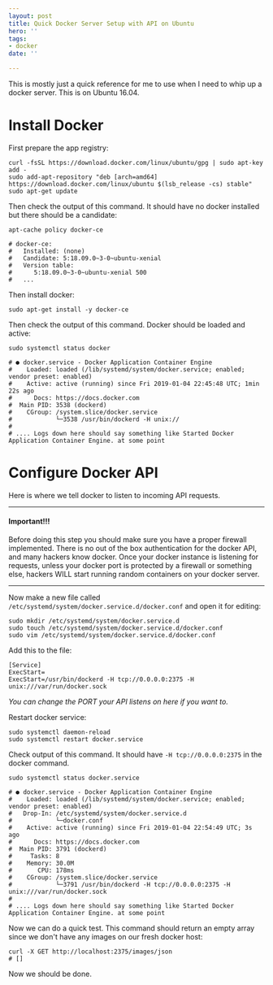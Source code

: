 ```yaml
---
layout: post
title: Quick Docker Server Setup with API on Ubuntu
hero: ''
tags:
- docker
date: ''

---
```

This is mostly just a quick reference for me to use when I need to whip up a docker server. This is on Ubuntu 16.04.

# Install Docker

First prepare the app registry:

    curl -fsSL https://download.docker.com/linux/ubuntu/gpg | sudo apt-key add -
    sudo add-apt-repository "deb [arch=amd64] https://download.docker.com/linux/ubuntu $(lsb_release -cs) stable"
    sudo apt-get update

Then check the output of this command. It should have no docker installed but there should be a candidate:

    apt-cache policy docker-ce
    
    # docker-ce:
    #   Installed: (none)
    #   Candidate: 5:18.09.0~3-0~ubuntu-xenial
    #   Version table:
    #      5:18.09.0~3-0~ubuntu-xenial 500
    #   ...

Then install docker:

    sudo apt-get install -y docker-ce

Then check the output of this command. Docker should be loaded and active:

    sudo systemctl status docker
    
    # ● docker.service - Docker Application Container Engine
    #    Loaded: loaded (/lib/systemd/system/docker.service; enabled; vendor preset: enabled)
    #    Active: active (running) since Fri 2019-01-04 22:45:48 UTC; 1min 22s ago
    #      Docs: https://docs.docker.com
    #  Main PID: 3538 (dockerd)
    #    CGroup: /system.slice/docker.service
    #            └─3538 /usr/bin/dockerd -H unix://
    # 
    # .... Logs down here should say something like Started Docker Application Container Engine. at some point

# Configure Docker API

Here is where we tell docker to listen to incoming API requests.

***

#### Important!!!

Before doing this step you should make sure you have a proper firewall implemented. There is no out of the box authentication for the docker API, and many hackers know docker. Once your docker instance is listening for requests, unless your docker port is protected by a firewall or something else, hackers WILL start running random containers on your docker server. 

***

Now make a new file called `/etc/systemd/system/docker.service.d/docker.conf` and open it for editing:

    sudo mkdir /etc/systemd/system/docker.service.d
    sudo touch /etc/systemd/system/docker.service.d/docker.conf
    sudo vim /etc/systemd/system/docker.service.d/docker.conf

Add this to the file:

    [Service]
    ExecStart=
    ExecStart=/usr/bin/dockerd -H tcp://0.0.0.0:2375 -H unix:///var/run/docker.sock

_You can change the PORT your API listens on here if you want to._

Restart docker service:

    sudo systemctl daemon-reload
    sudo systemctl restart docker.service

Check output of this command. It should have `-H tcp://0.0.0.0:2375` in the docker command.

    sudo systemctl status docker.service
    
    # ● docker.service - Docker Application Container Engine
    #    Loaded: loaded (/lib/systemd/system/docker.service; enabled; vendor preset: enabled)
    #   Drop-In: /etc/systemd/system/docker.service.d
    #            └─docker.conf
    #    Active: active (running) since Fri 2019-01-04 22:54:49 UTC; 3s ago
    #      Docs: https://docs.docker.com
    #  Main PID: 3791 (dockerd)
    #     Tasks: 8
    #    Memory: 30.0M
    #       CPU: 178ms
    #    CGroup: /system.slice/docker.service
    #            └─3791 /usr/bin/dockerd -H tcp://0.0.0.0:2375 -H unix:///var/run/docker.sock
    #
    # .... Logs down here should say something like Started Docker Application Container Engine. at some point          

Now we can do a quick test. This command should return an empty array since we don't have any images on our fresh docker host:

    curl -X GET http://localhost:2375/images/json
    # []

Now we should be done.